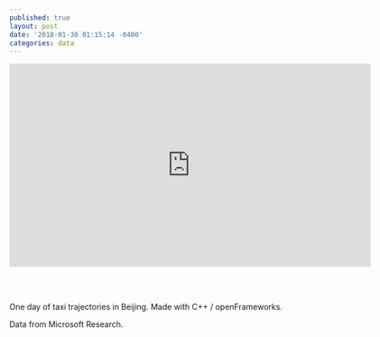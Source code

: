 ```yaml
---
published: true
layout: post
date: '2018-01-30 01:15:14 -0400'
categories: data
---
```

<iframe src="https://vimeo.com/253442061" width="640" height="360" frameborder="0" webkitallowfullscreen mozallowfullscreen allowfullscreen></iframe>

<br><br>

One day of taxi trajectories in Beijing. Made with C++ / openFrameworks.

Data from Microsoft Research.
